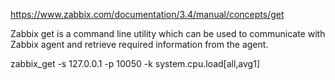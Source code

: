https://www.zabbix.com/documentation/3.4/manual/concepts/get

Zabbix get is a command line utility which can be used to communicate with Zabbix agent and retrieve required information from the agent.

zabbix_get -s 127.0.0.1 -p 10050 -k system.cpu.load[all,avg1]
